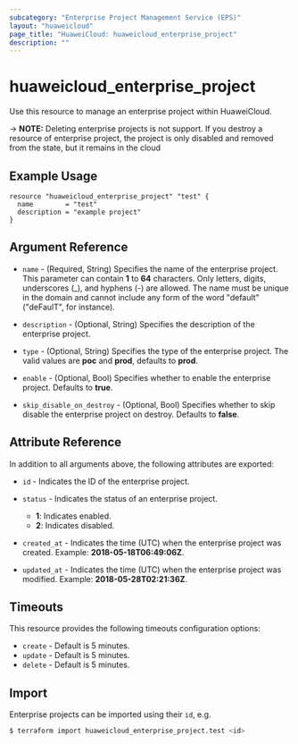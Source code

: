 ```yaml
---
subcategory: "Enterprise Project Management Service (EPS)"
layout: "huaweicloud"
page_title: "HuaweiCloud: huaweicloud_enterprise_project"
description: ""
---
```


# huaweicloud_enterprise_project

Use this resource to manage an enterprise project within HuaweiCloud.

-> **NOTE:** Deleting enterprise projects is not support. If you destroy a resource of enterprise project,
  the project is only disabled and removed from the state, but it remains in the cloud

## Example Usage

```hcl
resource "huaweicloud_enterprise_project" "test" {
  name        = "test"
  description = "example project"
}
```

## Argument Reference

* `name` - (Required, String) Specifies the name of the enterprise project.
  This parameter can contain **1** to **64** characters. Only letters, digits, underscores (_), and hyphens (-) are allowed.
  The name must be unique in the domain and cannot include any form of the word "default" ("deFaulT", for instance).

* `description` - (Optional, String) Specifies the description of the enterprise project.

* `type` - (Optional, String) Specifies the type of the enterprise project.
  The valid values are **poc** and **prod**, defaults to **prod**.

* `enable` - (Optional, Bool) Specifies whether to enable the enterprise project. Defaults to **true**.

* `skip_disable_on_destroy` - (Optional, Bool) Specifies whether to skip disable the enterprise project on destroy.
  Defaults to **false**.

## Attribute Reference

In addition to all arguments above, the following attributes are exported:

* `id` - Indicates the ID of the enterprise project.

* `status` - Indicates the status of an enterprise project.
  + **1**: Indicates enabled.
  + **2**: Indicates disabled.

* `created_at` - Indicates the time (UTC) when the enterprise project was created. Example: **2018-05-18T06:49:06Z**.

* `updated_at` - Indicates the time (UTC) when the enterprise project was modified. Example: **2018-05-28T02:21:36Z**.

## Timeouts

This resource provides the following timeouts configuration options:

* `create` - Default is 5 minutes.
* `update` - Default is 5 minutes.
* `delete` - Default is 5 minutes.

## Import

Enterprise projects can be imported using their `id`, e.g.

```bash
$ terraform import huaweicloud_enterprise_project.test <id>
```
